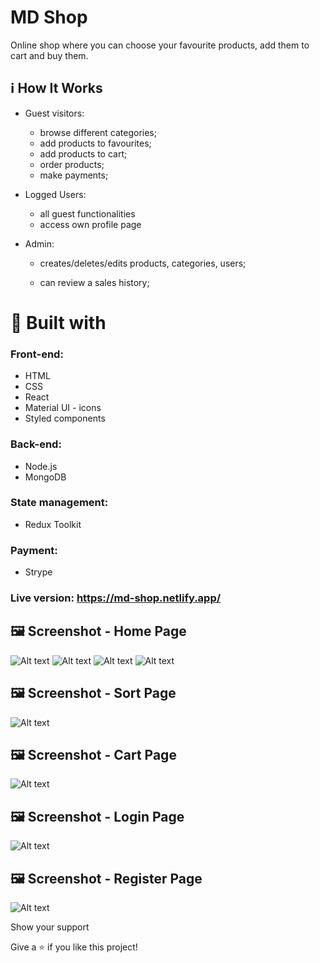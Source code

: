 # MD Shop
Online shop where you can choose your favourite products, add them to cart and buy them.
## :information_source: How It Works

  

- Guest visitors:

  - browse different categories;
  - add products to favourites;
  - add products to cart;
  - order products;
  - make payments;

  

- Logged Users:
  - all guest functionalities
  - access own profile page
 - Admin:

   - creates/deletes/edits products, categories, users;

   - can review a sales history;


# 👷 Built with 

### Front-end:
- HTML
- CSS
- React
- Material UI - icons
- Styled components

### Back-end:
- Node.js
- MongoDB

### State management:
- Redux Toolkit

### Payment:
- Strype

### Live version: <https://md-shop.netlify.app/>

## 🖼️  Screenshot - Home Page
![Alt text](https://i.postimg.cc/9FW02HP3/homepage1.jpg)
![Alt text](https://i.postimg.cc/7Ym6YtX5/homepage2.jpg)
![Alt text](https://i.postimg.cc/YC0S4Nyb/homepage3.png)
![Alt text](https://i.postimg.cc/44vyjx9b/homepage4.png)

## 🖼️  Screenshot - Sort Page
![Alt text](https://i.postimg.cc/V63JcK9J/sortPage.png)

## 🖼️  Screenshot - Cart Page
![Alt text](https://i.postimg.cc/d0sSKYwx/cart.png)

## 🖼️  Screenshot - Login Page
![Alt text](https://i.postimg.cc/4xj809nB/login.jpg)

## 🖼️  Screenshot - Register Page
![Alt text](https://i.postimg.cc/8CLkxLkH/register.jpg)

Show your support

Give a ⭐ if you like this project!
